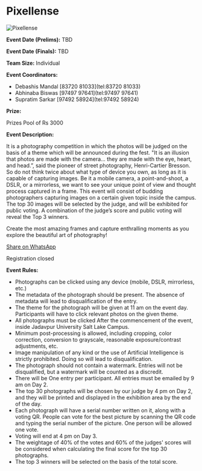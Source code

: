 # Pixellense

![Pixellense](https://srijanju.in/images/events/Pixellense.png)

**Event Date (Prelims):** TBD

**Event Date (Finals):** TBD

**Team Size:** Individual

**Event Coordinators:**

- Debashis Mandal [83720 81033](tel:83720 81033)
- Abhinaba Biswas [97497 97641](tel:97497 97641)
- Supratim Sarkar [97492 58924](tel:97492 58924)

**Prize:**

Prizes Pool of Rs 3000

**Event Description:**

It is a photography competition in which the photos will be judged on the basis of a theme which will be announced during the fest. "It is an illusion that photos are made with the camera... they are made with the eye, heart, and head.”, said the pioneer of street photography, Henri-Cartier Bresson. So do not think twice about what type of device you own, as long as it is capable of capturing images. Be it a mobile camera, a point-and-shoot, a DSLR, or a mirrorless, we want to see your unique point of view and thought process captured in a frame. This event will consist of budding photographers capturing images on a certain given topic inside the campus. The top 30 images will be selected by the judge, and will be exhibited for public voting. A combination of the judge’s score and public voting will reveal the Top 3 winners.

Create the most amazing frames and capture enthralling moments as you explore the beautiful art of photography!

[Share on WhatsApp](https://wa.me/?text=Check%20out%20this%20event%3A%20Pixellense%0A%0A%20It%20is%20a%20photography%20competition%20in%20which%20the%20photos%20will%20be%20judged%20on%20the%20basis%20of%20a%20theme%20which%20will%20be%20announced%20during%20the%20fest.%20%22It%20is%20an%20illusion%20that%20photos%20are%20made%20with%20the%20camera...%20they%20are%20made%20with%20the%20eye%2C%20heart%2C%20and%20head.%E2%80%9D%2C%20said%20the%20pioneer%20of%20street%20photography%2C%20Henri-Cartier%20Bresson.%20So%20do%20not%20think%20twice%20about%20what%20type%20of%20device%20you%20own%2C%20as%20long%20as%20it%20is%20capable%20of%20capturing%20images.%20Be%20it%20a%20mobile%20camera%2C%20a%20point-and-shoot%2C%20a%20DSLR%2C%20or%20a%20mirrorless%2C%20we%20want%20to%20see%20your%20unique%20point%20of%20view%20and%20thought%20process%20captured%20in%20a%20frame.%20This%20event%20will%20consist%20of%20budding%20photographers%20capturing%20images%20on%20a%20certain%20given%20topic%20inside%20the%20campus.%20The%20top%2030%20images%20will%20be%20selected%20by%20the%20judge%2C%20and%20will%20be%20exhibited%20for%20public%20voting.%20A%20combination%20of%20the%20judge%E2%80%99s%20score%20and%20public%20voting%20will%20reveal%20the%20Top%203%20winners.%2CCreate%20the%20most%20amazing%20frames%20and%20capture%20enthralling%20moments%20as%20you%20explore%20the%20beautiful%20art%20of%20photography!%0A%0AHead%20over%20to%3A%20https%3A%2F%2Fsrijanju.in%2Fevents%2Fpixellense%20for%20exploring%20it!)

Registration closed

**Event Rules:**

- Photographs can be clicked using any device (mobile, DSLR, mirrorless, etc.)
- The metadata of the photograph should be present. The absence of metadata will lead to disqualification of the entry.
- The theme for the photograph will be given at 11 am on the event day. Participants will have to click relevant photos on the given theme.
- All photographs must be clicked After the commencement of the event, inside Jadavpur University Salt Lake Campus.
- Minimum post-processing is allowed, including cropping, color correction, conversion to grayscale, reasonable exposure/contrast adjustments, etc.
- Image manipulation of any kind or the use of Artificial Intelligence is strictly prohibited. Doing so will lead to disqualification.
- The photograph should not contain a watermark. Entries will not be disqualified, but a watermark will be counted as a discredit.
- There will be One entry per participant. All entries must be emailed by 9 am on Day 2.
- The top 30 photographs will be chosen by our judge by 4 pm on Day 2, and they will be printed and displayed in the exhibition area by the end of the day.
- Each photograph will have a serial number written on it, along with a voting QR. People can vote for the best picture by scanning the QR code and typing the serial number of the picture. One person will be allowed one vote.
- Voting will end at 4 pm on Day 3.
- The weightage of 40% of the votes and 60% of the judges' scores will be considered when calculating the final score for the top 30 photographs.
- The top 3 winners will be selected on the basis of the total score.